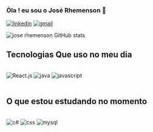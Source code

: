 ### Óla ! eu sou o José Rhemenson 👋

[![linkedin](https://img.shields.io/badge/LinkedIn-0077B5?style=for-the-badge&logo=linkedin&logoColor=white)]( https://www.linkedin.com/in/rhemerson-silva)
[![gmail](https://img.shields.io/badge/Gmail-D14836?style=for-the-badge&logo=gmail&logoColor=white)](mailto:mrsilva.jobs@gmail.com)


![jose rhemenson GitHub stats](https://github-readme-stats.vercel.app/api?username=Rhemenson&show_icons=true&theme=onedark)

## Tecnologias  Que  uso no meu dia 

<div style= "display: inline_block"><br/>
<img aling="center"  alt="React.js"  src="https://img.shields.io/badge/React-20232A?style=for-the-badge&logo=react&logoColor=61DAFB" />
<img aling="center"  alt="java"  src="https://img.shields.io/badge/Java-ED8B00?style=for-the-badge&logo=java&logoColor=white" />
<img aling="center"  alt="javascript"  src="https://img.shields.io/badge/JavaScript-323330?style=for-the-badge&logo=javascript&logoColor=F7DF1E" />
</div> </br>


## O que estou estudando no momento 

<div style= "display: inline_block"><br/>
<img aling="center"  alt="c#"  src="https://img.shields.io/badge/C%23-239120?style=for-the-badge&logo=c-sharp&logoColor=white" />
<img aling="center"  alt="css"  src="https://img.shields.io/badge/CSS-239120?&style=for-the-badge&logo=css3&logoColor=white" />
<img aling="center"  alt="mysql"  src="https://img.shields.io/badge/MySQL-00000F?style=for-the-badge&logo=mysql&logoColor=white" />
</div> </br>


